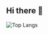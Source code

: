 ## Hi there 👋

![Top Langs](https://github-readme-stats-kappa-two-56.vercel.app/api/top-langs/?username=ohebbi&layout=compact&hide=jupyter%20notebook,tex)

<!--
**ohebbi/ohebbi** is a ✨ _special_ ✨ repository because its `README.md` (this file) appears on your GitHub profile.

Here are some ideas to get you started:

- 🔭 I’m currently working on ...
- 🌱 I’m currently learning ...
- 👯 I’m looking to collaborate on ...
- 🤔 I’m looking for help with ...
- 💬 Ask me about ...
- 📫 How to reach me: ...
- 😄 Pronouns: ...
- ⚡ Fun fact: ...
-->

